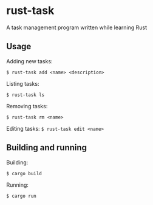 # rust-task
A task management program written while learning Rust

## Usage
Adding new tasks:

`$ rust-task add <name> <description>`

Listing tasks:

`$ rust-task ls`

Removing tasks:

`$ rust-task rm <name>`

Editing tasks:
`$ rust-task edit <name>`

## Building and running

Building:

`$ cargo build`

Running:

`$ cargo run`
